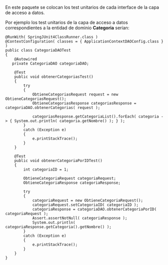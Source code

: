 En este paquete se colocan los test unitarios de cada interface de la capa de acceso a datos.

Por ejemplo los test unitarios de la capa de acceso a datos correspondientes a la entidad de dominio **Categoria** serían:

```[java]
@RunWith( SpringJUnit4ClassRunner.class )
@ContextConfiguration( classes = { ApplicationContextDAOConfig.class } )
public class CategoriaDAOTest
{
	@Autowired
   private CategoriaDAO categoriaDAO;
	
	@Test
	public void obtenerCategoriasTest()
	{
		try
		{
			ObtieneCategoriasRequest request = new ObtieneCategoriasRequest();
			ObtieneCategoriasResponse categoriasResponse = categoriaDAO.obtenerCategorias( request );
			
			categoriasResponse.getCategoriaList().forEach( categoria -> { System.out.println( categoria.getNombre() ); } );
		}
		catch (Exception e)
		{
			e.printStackTrace();
		}
	}
	
	@Test
	public void obtenerCategoriaPorIDTest()
	{
		int categoriaID = 1;
		
		ObtieneCategoriaRequest categoriaRequest;
		ObtieneCategoriaResponse categoriaResponse;
		
		try
		{
			categoriaRequest = new ObtieneCategoriaRequest();
			categoriaRequest.setCategoriaID( categoriaID );
			categoriaResponse = categoriaDAO.obtenerCategoriaPorID( categoriaRequest );
			Assert.assertNotNull( categoriaResponse );
			System.out.println( categoriaResponse.getCategoria().getNombre() );
		}
		catch (Exception e)
		{
			e.printStackTrace();
		}
	}
}

``` 